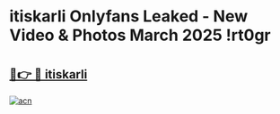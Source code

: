 # itiskarli Onlyfans Leaked - New Video & Photos March 2025 !rt0gr

# <h2><a href="https://csd2ah.iuczelnia.edu.pl?title=itiskarli&ref=rt0gr">🔗👉 🔴 itiskarli</a></h2>

[![acn](https://github.com/user-attachments/assets/0f9c940e-d8b0-45ae-aac7-cd30a18b3e1c)](https://csd2ah.iuczelnia.edu.pl?title=itiskarli&ref=rt0gr)

